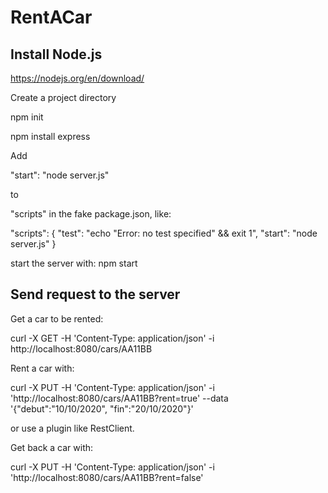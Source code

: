 # RentACar

## Install Node.js

https://nodejs.org/en/download/

Create a project directory

npm init

npm install express

Add 

"start": "node server.js"

to

"scripts" in the fake package.json, like: 

  "scripts": {
    "test": "echo \"Error: no test specified\" && exit 1",
    "start": "node server.js"
  }
  
start the server with: npm start

## Send request to the server

Get a car to be rented: 

curl -X GET -H 'Content-Type: application/json' -i http://localhost:8080/cars/AA11BB

Rent a car with: 

curl -X PUT -H 'Content-Type: application/json' -i 'http://localhost:8080/cars/AA11BB?rent=true' --data '{"debut":"10/10/2020", "fin":"20/10/2020"}'

or use a plugin like RestClient.

Get back a car with:

curl -X PUT -H 'Content-Type: application/json' -i 'http://localhost:8080/cars/AA11BB?rent=false'


